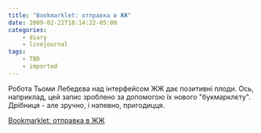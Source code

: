 ```yaml
---
title: "Bookmarklet: отправка в ЖЖ"
date: 2009-02-22T18:14:22-05:00
categories:
    - diary
    - livejournal
tags:
    - TBD
    - imported
---
```


Робота Тьоми Лебедєва над інтерфейсом ЖЖ дає позитивні плоди. Ось, наприклад, цей запис зроблено за допомогою їх нового "букмарклєту". Дрібниця - але зручно, і напевно, пригодицця.

[Bookmarklet: отправка в ЖЖ](http://www.livejournal.com/bookmarklet.bml)